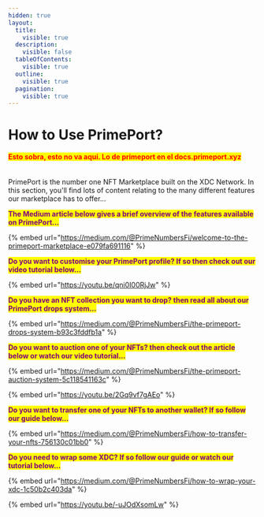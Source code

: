 ```yaml
---
hidden: true
layout:
  title:
    visible: true
  description:
    visible: false
  tableOfContents:
    visible: true
  outline:
    visible: true
  pagination:
    visible: true
---
```


# How to Use PrimePort?

<mark style="color:red;">**Esto sobra, esto no va aqui. Lo de primeport en el docs.primeport.xyz**</mark>\
\
\
PrimePort is the number one NFT Marketplace built on the XDC Network. In this section, you'll find lots of content relating to the many different features our marketplace has to offer...

<mark style="color:purple;">**The Medium article below gives a brief overview of the features available on PrimePort...**</mark>

{% embed url="https://medium.com/@PrimeNumbersFi/welcome-to-the-primeport-marketplace-e079fa691116" %}

<mark style="color:purple;">**Do you want to customise your PrimePort profile? If so then check out our video tutorial below...**</mark>

{% embed url="https://youtu.be/qni0I00RjJw" %}

<mark style="color:purple;">**Do you have an NFT collection you want to drop? then read all about our PrimePort drops system...**</mark>

{% embed url="https://medium.com/@PrimeNumbersFi/the-primeport-drops-system-b93c3fddfb1a" %}

<mark style="color:purple;">**Do you want to auction one of your NFTs? then check out the article below or watch our video tutorial...**</mark>

{% embed url="https://medium.com/@PrimeNumbersFi/the-primeport-auction-system-5c118541163c" %}

{% embed url="https://youtu.be/2Gq9vf7gAEo" %}

<mark style="color:purple;">**Do you want to transfer one of your NFTs to another wallet? If so follow our guide below...**</mark>

{% embed url="https://medium.com/@PrimeNumbersFi/how-to-transfer-your-nfts-756130c01bb0" %}

<mark style="color:purple;">**Do you need to wrap some XDC? If so follow our guide or watch our tutorial below...**</mark>

{% embed url="https://medium.com/@PrimeNumbersFi/how-to-wrap-your-xdc-1c50b2c403da" %}

{% embed url="https://youtu.be/-uJOdXsomLw" %}
